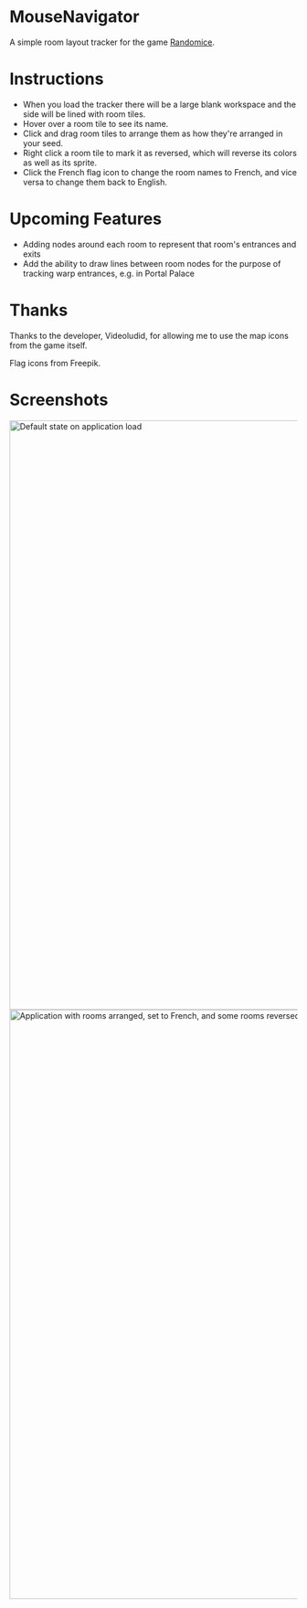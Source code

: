 # MouseNavigator

A simple room layout tracker for the game [Randomice](https://store.steampowered.com/app/2835650/Randomice/).

# Instructions

* When you load the tracker there will be a large blank workspace and the side will be lined with room tiles.
* Hover over a room tile to see its name.
* Click and drag room tiles to arrange them as how they're arranged in your seed.
* Right click a room tile to mark it as reversed, which will reverse its colors as well as its sprite.
* Click the French flag icon to change the room names to French, and vice versa to change them back to English.

# Upcoming Features

* Adding nodes around each room to represent that room's entrances and exits
* Add the ability to draw lines between room nodes for the purpose of tracking warp entrances, e.g. in Portal Palace

# Thanks

Thanks to the developer, Videoludid, for allowing me to use the map icons from the game itself.

Flag icons from Freepik.

# Screenshots

<img width="1920" height="1032" alt="Default state on application load" src="https://github.com/user-attachments/assets/a7383023-e455-4e1b-8d21-22f162c96c45" />

<img width="1920" height="1032" alt="Application with rooms arranged, set to French, and some rooms reversed" src="https://github.com/user-attachments/assets/7961ee74-3950-4fd7-9abf-33a5c03503c9" />
